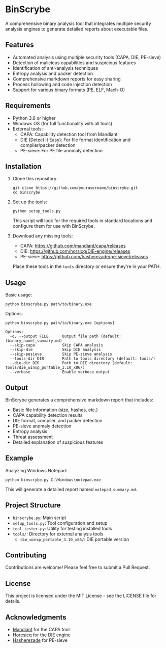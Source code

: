 # BinScrybe

A comprehensive binary analysis tool that integrates multiple security analysis engines to generate detailed reports about executable files.

## Features

- Automated analysis using multiple security tools (CAPA, DIE, PE-sieve)
- Detection of malicious capabilities and suspicious features
- Identification of anti-analysis techniques
- Entropy analysis and packer detection
- Comprehensive markdown reports for easy sharing
- Process hollowing and code injection detection
- Support for various binary formats (PE, ELF, Mach-O)

## Requirements

- Python 3.6 or higher
- Windows OS (for full functionality with all tools)
- External tools:
  - CAPA: Capability detection tool from Mandiant
  - DIE (Detect It Easy): For file format identification and compiler/packer detection
  - PE-sieve: For PE file anomaly detection

## Installation

1. Clone this repository:
   ```
   git clone https://github.com/yourusername/binscrybe.git
   cd binscrybe
   ```

2. Set up the tools:
   ```
   python setup_tools.py
   ```
   This script will look for the required tools in standard locations and configure them for use with BinScrybe.

3. Download any missing tools:
   - CAPA: https://github.com/mandiant/capa/releases
   - DIE: https://github.com/horsicq/DIE-engine/releases
   - PE-sieve: https://github.com/hasherezade/pe-sieve/releases

   Place these tools in the `tools` directory or ensure they're in your PATH.

## Usage

Basic usage:
```
python binscrybe.py path/to/binary.exe
```

Options:
```
python binscrybe.py path/to/binary.exe [options]

Options:
  -o, --output FILE      Output file path (default: [binary_name]_summary.md)
  --skip-capa            Skip CAPA analysis
  --skip-die             Skip DIE analysis
  --skip-pesieve         Skip PE-sieve analysis
  --tools-dir DIR        Path to tools directory (default: tools/)
  --die-dir DIR          Path to DIE directory (default: tools/die_winxp_portable_3.10_x86/)
  --verbose              Enable verbose output
```

## Output

BinScrybe generates a comprehensive markdown report that includes:

- Basic file information (size, hashes, etc.)
- CAPA capability detection results
- DIE format, compiler, and packer detection
- PE-sieve anomaly detection
- Entropy analysis
- Threat assessment
- Detailed explanation of suspicious features

## Example

Analyzing Windows Notepad:
```
python binscrybe.py C:\Windows\notepad.exe
```

This will generate a detailed report named `notepad_summary.md`.

## Project Structure

- `binscrybe.py`: Main script
- `setup_tools.py`: Tool configuration and setup
- `tool_tester.py`: Utility for testing installed tools
- `tools/`: Directory for external analysis tools
  - `die_winxp_portable_3.10_x86/`: DIE portable version

## Contributing

Contributions are welcome! Please feel free to submit a Pull Request.

## License

This project is licensed under the MIT License - see the LICENSE file for details.

## Acknowledgments

- [Mandiant](https://github.com/mandiant) for the CAPA tool
- [Horesicq](https://github.com/horsicq) for the DIE engine
- [Hasherezade](https://github.com/hasherezade) for PE-sieve 